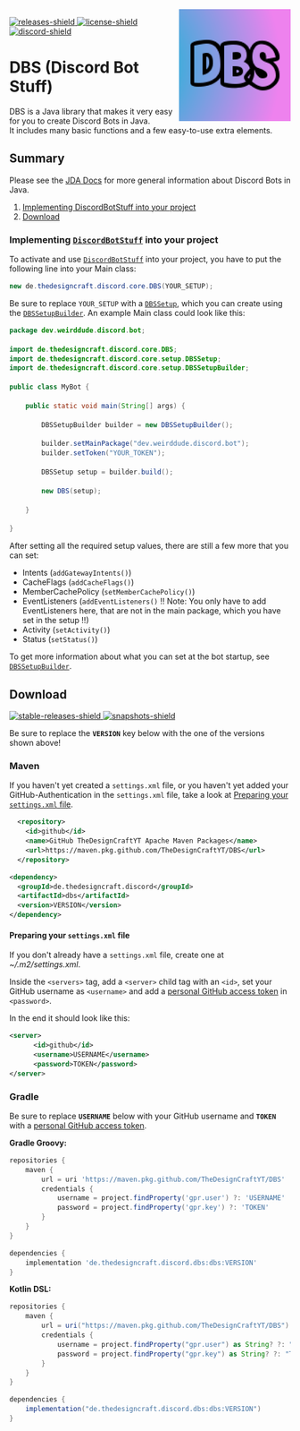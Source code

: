 [releases-shield]: https://img.shields.io/github/v/release/TheDesignCraftYT/DBS?include_prereleases&label=Download
[download]: #download
[discord-invite]: https://discord.gg/mYKK4BwGxe
[license]: https://github.com/TheDesignCraftYT/DBS/tree/master/LICENSE
[discord-shield]: https://discord.com/api/guilds/1007268691689341030/widget.png
[license-shield]: https://img.shields.io/badge/License-Apache%202.0-white.svg
[stable-releases-shield]: https://img.shields.io/github/v/release/TheDesignCraftYT/DBS?label=Latest%20Stable
[snapshots-shield]: https://img.shields.io/github/v/release/TheDesignCraftYT/DBS?include_prereleases&label=Latest%20Snapshot

<img align="right" src="https://github.com/TheDesignCraftYT/DBS/blob/main/blob/assets/readme/dbs_logo.png?raw=true" height="200" width="200" alt="DBS Logo">

[ ![releases-shield][] ][download]
[ ![license-shield][] ][license]
[ ![discord-shield][] ][discord-invite]


# DBS (Discord Bot Stuff)

DBS is a Java library that makes it very easy for you to create Discord Bots in Java. <br>
It includes many basic functions and a few easy-to-use extra elements.

## Summary

Please see the [JDA Docs](https://jda.wiki) for more general information about Discord Bots in Java.

1. [Implementing DiscordBotStuff into your project](#implementing-discordbotstuff-into-your-project)
2. [Download](#download)

### Implementing [`DiscordBotStuff`](https://github.com/TheDesignCraftYT/DBS) into your project

To activate and use [`DiscordBotStuff`](https://github.com/TheDesignCraftYT/DBS) into your project, you have to put the following line into your Main class: 
```java
new de.thedesigncraft.discord.core.DBS(YOUR_SETUP);
```
Be sure to replace `YOUR_SETUP` with a [`DBSSetup`](https://github.com/TheDesignCraftYT/DBS/blob/main/src/main/java/de/thedesigncraft/discord/manage/setup/DBSSetup.java), which you can create using the [`DBSSetupBuilder`](https://github.com/TheDesignCraftYT/DBS/blob/main/src/main/java/de/thedesigncraft/discord/manage/setup/DBSSetupBuilder.java). An example Main class could look like this:

```java
package dev.weirddude.discord.bot;

import de.thedesigncraft.discord.core.DBS;
import de.thedesigncraft.discord.core.setup.DBSSetup;
import de.thedesigncraft.discord.core.setup.DBSSetupBuilder;

public class MyBot {

    public static void main(String[] args) {

        DBSSetupBuilder builder = new DBSSetupBuilder();

        builder.setMainPackage("dev.weirddude.discord.bot");
        builder.setToken("YOUR_TOKEN");

        DBSSetup setup = builder.build();

        new DBS(setup);

    }

}
```
After setting all the required setup values, there are still a few more that you can set:

- Intents (`addGatewayIntents()`)
- CacheFlags (`addCacheFlags()`)
- MemberCachePolicy (`setMemberCachePolicy()`)
- EventListeners (`addEventListeners()` !! Note: You only have to add EventListeners here, that are not in the main package, which you have set in the setup !!)
- Activity (`setActivity()`)
- Status (`setStatus()`)

To get more information about what you can set at the bot startup, see [`DBSSetupBuilder`](https://github.com/TheDesignCraftYT/DBS/blob/main/src/main/java/de/thedesigncraft/discord/manage/setup/DBSSetupBuilder.java).

## Download

[ ![stable-releases-shield][] ](https://github.com/TheDesignCraftYT/DBS/releases/latest)
[ ![snapshots-shield][] ](https://github.com/TheDesignCraftYT/DBS/releases/)

Be sure to replace the **`VERSION`** key below with the one of the versions shown above!

### Maven

If you haven't yet created a `settings.xml` file, or you haven't yet added your GitHub-Authentication in the `settings.xml` file, take a look at [Preparing your `settings.xml` file](#preparing-your-settingsxml-file).

```xml
  <repository>
    <id>github</id>
    <name>GitHub TheDesignCraftYT Apache Maven Packages</name>
    <url>https://maven.pkg.github.com/TheDesignCraftYT/DBS</url>
  </repository>
```

```xml
<dependency>
  <groupId>de.thedesigncraft.discord</groupId>
  <artifactId>dbs</artifactId>
  <version>VERSION</version>
</dependency>
```

#### Preparing your `settings.xml` file

If you don't already have a `settings.xml` file, create one at *~/.m2/settings.xml*.

Inside the `<servers>` tag, add a `<server>` child tag with an `<id>`, set your GitHub username as `<username>` and add a [personal GitHub access token](https://docs.github.com/en/authentication/keeping-your-account-and-data-secure/creating-a-personal-access-token) in `<password>`.

In the end it should look like this:
```xml
<server>
      <id>github</id>
      <username>USERNAME</username>
      <password>TOKEN</password>
</server>
```

### Gradle

Be sure to replace **`USERNAME`** below with your GitHub username and **`TOKEN`** with a [personal GitHub access token](https://docs.github.com/en/authentication/keeping-your-account-and-data-secure/creating-a-personal-access-token).

**Gradle Groovy:**

```gradle
repositories {
    maven {
        url = uri 'https://maven.pkg.github.com/TheDesignCraftYT/DBS'
        credentials {
            username = project.findProperty('gpr.user') ?: 'USERNAME'
            password = project.findProperty('gpr.key') ?: 'TOKEN'
        }
    }
}
```

```gradle
dependencies {
    implementation 'de.thedesigncraft.discord.dbs:dbs:VERSION'
}
```

**Kotlin DSL:**

```gradle
repositories {
    maven {
        url = uri("https://maven.pkg.github.com/TheDesignCraftYT/DBS")
        credentials {
            username = project.findProperty("gpr.user") as String? ?: "USERNAME"
            password = project.findProperty("gpr.key") as String? ?: "TOKEN"
        }
    }
}
```

```gradle
dependencies {
    implementation("de.thedesigncraft.discord.dbs:dbs:VERSION")
}
```